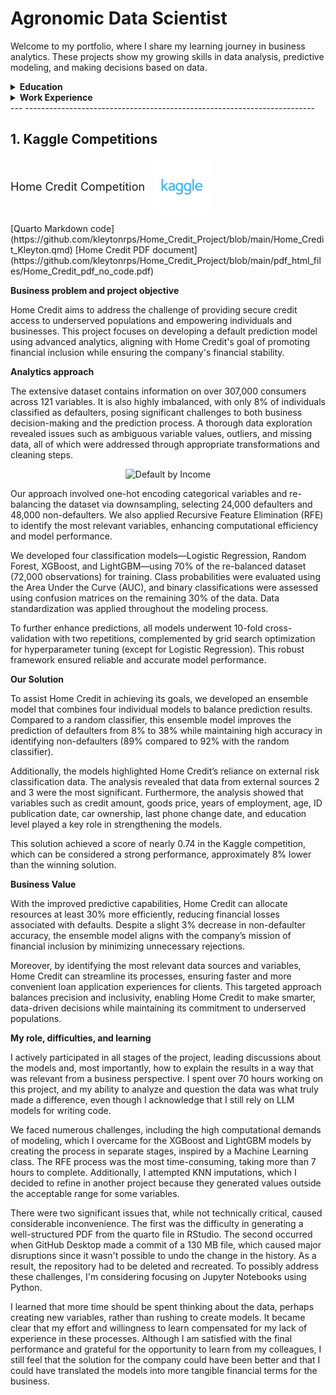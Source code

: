 # Agronomic Data Scientist

Welcome to my portfolio, where I share my learning journey in business analytics. These projects show my growing skills in data analysis, predictive modeling, and making decisions based on data.

<details>
  <summary><strong>Education</strong></summary>
  
  <ul>
    <li><strong>Master of Science in Business Analytics</strong><br>University of Utah, Salt Lake City, UT, United States</li>
    <li><strong>MBA in Business and Entrepreneurship</strong><br>PUC RS, Porto Alegre, Brazil</li>
    <li><strong>Specialist in Soil Management</strong><br>Esalq USP, Piracicaba, Brazil</li>
    <li><strong>Bachelor's Degree in Agronomy</strong><br>UEL, Londrina, Brazil</li>
  </ul>

</details>

<details>
  <summary><strong>Work Experience</strong></summary>

  <ul>
    <li><strong>Data Entry Specialist and Assistant Buyer</strong><br>The University of Utah Campus Store, April 2023-present</li>
    <li><strong>Founder/CEO/Senior Crop Advisor</strong><br>Apta Agribusiness, July 2010 - July 2023</li>
    <li><strong>Junior Crop Advisor and Precision Agriculture Analyst</strong><br>Insolo Agricultural Management, August 2004 - June 2010</li>
  </ul>

</details>
---
  ------------------------------------------------------------------------

## 1. Kaggle Competitions
<p align="left">
   <span style="font-size: 18px; vertical-align: middle; margin-right: 10px;">Home Credit Competition</span>
   <a href="https://www.kaggle.com/competitions/home-credit-default-risk">
      <img src="images/kaggle_logo.png" alt="Kaggle Logo" style="width: 18%; max-width: 1000px; display: inline-block; vertical-align: middle;" />
   </a>
</p>
[Quarto Markdown code](https://github.com/kleytonrps/Home_Credit_Project/blob/main/Home_Credit_Kleyton.qmd)
[Home Credit PDF document](https://github.com/kleytonrps/Home_Credit_Project/blob/main/pdf_html_files/Home_Credit_pdf_no_code.pdf)

**Business problem and project objective**

Home Credit aims to address the challenge of providing secure credit access to underserved populations and empowering individuals and businesses. This project focuses on developing a default prediction model using advanced analytics, aligning with Home Credit's goal of promoting financial inclusion while ensuring the company's financial stability.
 
 
**Analytics approach**

The extensive dataset contains information on over 307,000 consumers across 121 variables. It is also highly imbalanced, with only 8% of individuals classified as defaulters, posing significant challenges to both business decision-making and the prediction process. A thorough data exploration revealed issues such as ambiguous variable values, outliers, and missing data, all of which were addressed through appropriate transformations and cleaning steps.

<p align="center">
   <img src="default%20by%20income.png" alt="Default by Income" width="600" />
</p>

Our approach involved one-hot encoding categorical variables and re-balancing the dataset via downsampling, selecting 24,000 defaulters and 48,000 non-defaulters. We also applied Recursive Feature Elimination (RFE) to identify the most relevant variables, enhancing computational efficiency and model performance.

We developed four classification models—Logistic Regression, Random Forest, XGBoost, and LightGBM—using 70% of the re-balanced dataset (72,000 observations) for training. Class probabilities were evaluated using the Area Under the Curve (AUC), and binary classifications were assessed using confusion matrices on the remaining 30% of the data. Data standardization was applied throughout the modeling process.

To further enhance predictions, all models underwent 10-fold cross-validation with two repetitions, complemented by grid search optimization for hyperparameter tuning (except for Logistic Regression). This robust framework ensured reliable and accurate model performance.

**Our Solution**

To assist Home Credit in achieving its goals, we developed an ensemble model that combines four individual models to balance prediction results. Compared to a random classifier, this ensemble model improves the prediction of defaulters from 8% to 38% while maintaining high accuracy in identifying non-defaulters (89% compared to 92% with the random classifier).

Additionally, the models highlighted Home Credit’s reliance on external risk classification data. The analysis revealed that data from external sources 2 and 3 were the most significant. Furthermore, the analysis showed that variables such as credit amount, goods price, years of employment, age, ID publication date, car ownership, last phone change date, and education level played a key role in strengthening the models.

This solution achieved a score of nearly 0.74 in the Kaggle competition, which can be considered a strong performance, approximately 8% lower than the winning solution.


**Business Value**

With the improved predictive capabilities, Home Credit can allocate resources at least 30% more efficiently, reducing financial losses associated with defaults. Despite a slight 3% decrease in non-defaulter accuracy, the ensemble model aligns with the company’s mission of financial inclusion by minimizing unnecessary rejections.

Moreover, by identifying the most relevant data sources and variables, Home Credit can streamline its processes, ensuring faster and more convenient loan application experiences for clients. This targeted approach balances precision and inclusivity, enabling Home Credit to make smarter, data-driven decisions while maintaining its commitment to underserved populations.


**My role, difficulties, and learning**

I actively participated in all stages of the project, leading discussions about the models and, most importantly, how to explain the results in a way that was relevant from a business perspective. I spent over 70 hours working on this project, and my ability to analyze and question the data was what truly made a difference, even though I acknowledge that I still rely on LLM models for writing code.

We faced numerous challenges, including the high computational demands of modeling, which I overcame for the XGBoost and LightGBM models by creating the process in separate stages, inspired by a Machine Learning class. The RFE process was the most time-consuming, taking more than 7 hours to complete. Additionally, I attempted KNN imputations, which I decided to refine in another project because they generated values outside the acceptable range for some variables.

There were two significant issues that, while not technically critical, caused considerable inconvenience. The first was the difficulty in generating a well-structured PDF from the quarto file in RStudio. The second occurred when GitHub Desktop made a commit of a 130 MB file, which caused major disruptions since it wasn't possible to undo the change in the history. As a result, the repository had to be deleted and recreated. To possibly address these challenges, I'm considering focusing on Jupyter Notebooks using Python.

I learned that more time should be spent thinking about the data, perhaps creating new variables, rather than rushing to create models. It became clear that my effort and willingness to learn compensated for my lack of experience in these processes. Although I am satisfied with the final performance and grateful for the opportunity to learn from my colleagues, I still feel that the solution for the company could have been better and that I could have translated the models into more tangible financial terms for the business.


